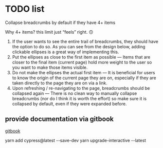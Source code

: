 # TODO list

Collapse breadcrumbs by default if they have 4+ items

Why 4+ items? this limit just “feels” right. 🙃

1. If the user wants to see the entire trail of breadcrumbs, they should have the option to do so. As you can see from the design below, adding clickable ellipses is a great way of implementing this.
2. Put the ellipses as close to the first item as possible — Items that are closer to the final item (current page) hold more weight to the user so you want to make those items visible.
3. Do not make the ellipses the actual first item — It is beneficial for users to know the origin of the current page they are on, especially if they are taken directly to the page they are on via a link.
4. Upon refreshing / re-navigating to the page, breadcrumbs should be collapsed again — There is no clean way to manually collapse breadcrumbs (nor do I think it is worth the effort) so make sure it is collapsed by default, even if they were expanded before.

## provide documentation via gitbook

[gitbook](https://app.gitbook.com/@udayvunnam/s/angular/)

yarn add cypress@latest --save-dev
yarn upgrade-interactive --latest

